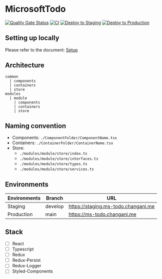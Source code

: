 # MicrosoftTodo

[![Quality Gate Status](https://sonarcloud.io/api/project_badges/measure?project=flowck_microsoft-todo&metric=alert_status)](https://sonarcloud.io/dashboard?id=flowck_microsoft-todo)
[![CI](https://github.com/flowck/microsoft-todo/actions/workflows/ci.yml/badge.svg)](https://github.com/flowck/microsoft-todo/actions/workflows/ci.yml)
[![Deploy to Staging](https://github.com/flowck/microsoft-todo/actions/workflows/staging-deployment.yml/badge.svg)](https://github.com/flowck/microsoft-todo/actions/workflows/staging-deployment.yml)
[![Deploy to Production](https://github.com/flowck/microsoft-todo/actions/workflows/production-deployment.yml/badge.svg)](https://github.com/flowck/microsoft-todo/actions/workflows/production-deployment.yml)

## Setting up locally

Please refer to the document: [Setup](./docs/setup.md)

## Architecture

```
common
  | components
  | containers
  | store
modules
  | module
    | components
    | containers
    | store
```

## Naming convention

- Components: `./ComponentFolder/ComponentName.tsx`
- Containers: `./ContainerFolder/ContainerName.tsx`
- Store:
  - `./modules/module/store/index.ts`
  - `./modules/module/store/interfaces.ts`
  - `./modules/module/store/types.ts`
  - `./modules/module/store/services.ts`

## Environments

| Environments | Branch  | URL                                 |
| ------------ | ------- | ----------------------------------- |
| Staging      | develop | https://staging.ms-todo.changani.me |
| Production   | main    | https://ms-todo.changani.me         |

## Stack

- [ ] React
- [ ] Typescript
- [ ] Redux
- [ ] Redux-Persist
- [ ] Redux-Logger
- [ ] Styled-Components
